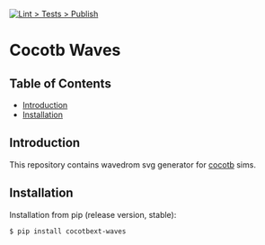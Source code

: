 [![Lint > Tests > Publish](https://github.com/aignacio/cocotbext-waves/actions/workflows/run.yaml/badge.svg)](https://github.com/aignacio/cocotbext-waves/actions/workflows/run.yaml)

# Cocotb Waves

## Table of Contents
* [Introduction](#intro)
* [Installation](#install)

## <a name="intro"></a> Introduction

This repository contains wavedrom svg generator for [cocotb](https://github.com/cocotb/cocotb) sims.

## <a name="install"></a> Installation

Installation from pip (release version, stable):
```bash
$ pip install cocotbext-waves
```

